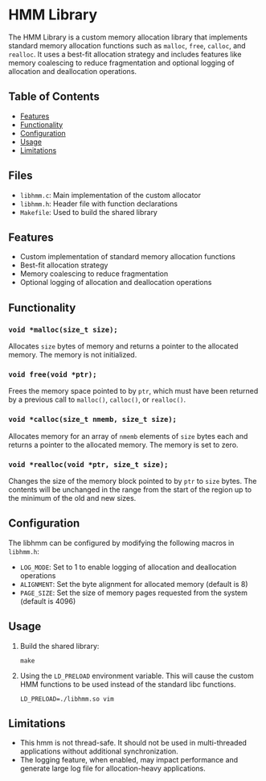 # HMM Library

The HMM Library is a custom memory allocation library that implements standard memory allocation functions such as `malloc`, `free`, `calloc`, and `realloc`. It uses a best-fit allocation strategy and includes features like memory coalescing to reduce fragmentation and optional logging of allocation and deallocation operations.


## Table of Contents

- [Features](#features)
- [Functionality](#functionality)
- [Configuration](#configuration)
- [Usage](#usage)
- [Limitations](#limitations)



## Files

- `libhmm.c`: Main implementation of the custom allocator
- `libhmm.h`: Header file with function declarations
- `Makefile`: Used to build the shared library

## Features

- Custom implementation of standard memory allocation functions
- Best-fit allocation strategy
- Memory coalescing to reduce fragmentation
- Optional logging of allocation and deallocation operations

## Functionality

### `void *malloc(size_t size);`

Allocates `size` bytes of memory and returns a pointer to the allocated memory. The memory is not initialized.

### `void free(void *ptr);`

Frees the memory space pointed to by `ptr`, which must have been returned by a previous call to `malloc()`, `calloc()`, or `realloc()`.

### `void *calloc(size_t nmemb, size_t size);`

Allocates memory for an array of `nmemb` elements of `size` bytes each and returns a pointer to the allocated memory. The memory is set to zero.

### `void *realloc(void *ptr, size_t size);`

Changes the size of the memory block pointed to by `ptr` to `size` bytes. The contents will be unchanged in the range from the start of the region up to the minimum of the old and new sizes.

## Configuration

The libhmm can be configured by modifying the following macros in `libhmm.h`:

- `LOG_MODE`: Set to 1 to enable logging of allocation and deallocation operations
- `ALIGNMENT`: Set the byte alignment for allocated memory (default is 8)
- `PAGE_SIZE`: Set the size of memory pages requested from the system (default is 4096)

## Usage

1. Build the shared library:
   ```
   make
   ```

2. Using the `LD_PRELOAD` environment variable. This will cause the custom HMM functions to be used instead of the standard libc functions.
   ```
   LD_PRELOAD=./libhmm.so vim
   ```


## Limitations

- This hmm is not thread-safe. It should not be used in multi-threaded applications without additional synchronization.
- The logging feature, when enabled, may impact performance and generate large log file for allocation-heavy applications.

